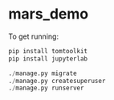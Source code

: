 # mars_demo

To get running:

```python
pip install tomtoolkit
pip install jupyterlab

./manage.py migrate
./manage.py createsuperuser
./manage.py runserver
```

